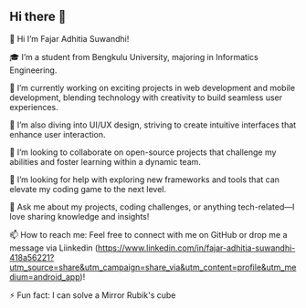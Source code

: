 ## Hi there 👋

👋 Hi I’m Fajar Adhitia Suwandhi!

🎓 I’m a student from Bengkulu University, majoring in Informatics Engineering.

🔭 I’m currently working on exciting projects in web development and mobile development, blending technology with creativity to build seamless user experiences.

🌱 I’m also diving into UI/UX design, striving to create intuitive interfaces that enhance user interaction.

👯 I’m looking to collaborate on open-source projects that challenge my abilities and foster learning within a dynamic team.

🤔 I’m looking for help with exploring new frameworks and tools that can elevate my coding game to the next level.

💬 Ask me about my projects, coding challenges, or anything tech-related—I love sharing knowledge and insights!

📫 How to reach me: Feel free to connect with me on GitHub or drop me a message via Liinkedin (https://www.linkedin.com/in/fajar-adhitia-suwandhi-418a56221?utm_source=share&utm_campaign=share_via&utm_content=profile&utm_medium=android_app)!

⚡ Fun fact: I can solve a Mirror Rubik's cube 
